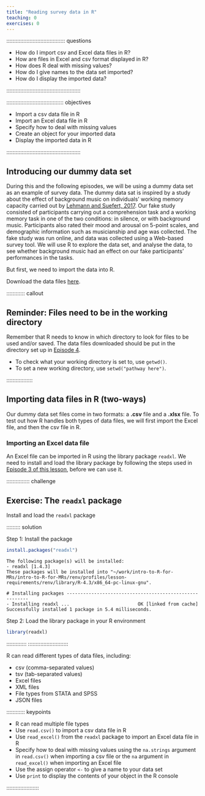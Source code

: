 ```yaml
---
title: "Reading survey data in R"
teaching: 0
exercises: 0
---
```


:::::::::::::::::::::::::::::::::::::: questions 

- How do I import csv and Excel data files in R?
- How are files in Excel and csv format displayed in R?
- How does R deal with missing values?
- How do I give names to the data set imported?
- How do I display the imported data?

::::::::::::::::::::::::::::::::::::::::::::::::

::::::::::::::::::::::::::::::::::::: objectives

- Import a csv data file in R
- Import an Excel data file in R
- Specify how to deal with missing values
- Create an object for your imported data
- Display the imported data in R

::::::::::::::::::::::::::::::::::::::::::::::::

## Introducing our dummy data set 
During this and the following episodes, we will be using a dummy data set as an example of survey data. The dummy data sat is inspired by a study about the effect of background music on individuals’ working memory capacity carried out by [Lehmann and Suefert, 2017](https://www.frontiersin.org/journals/psychology/articles/10.3389/fpsyg.2017.01902/full). Our fake study consisted of  participants carrying out a comprehension task and a working memory task in one of the two conditions: in silence, or with background music. Participants also rated their mood and arousal on 5-point scales, and demographic information such as musicianship and age was collected. The fake study was run online, and data was collected using a Web-based survey tool. We will use R to explore the data set, and analyse the data, to see whether background music had an effect on our fake participants’ performances in the tasks.

But first, we need to import the data into R. 

Download the data files [here](https://drive.google.com/drive/folders/18bMh1zofsAdbwdsm7NwzsELXPBwYoUn9?usp=share_link). 

:::::::::::: callout
## Reminder: Files need to be in the working directory
    
Remember that R needs to know in which directory to look for files to be used and/or saved. The data files downloaded should be put in the directory set up in [Episode 4](https://acceleratingdigitalskills.github.io/intro-to-R-for-MRs/creating-directory-structure.html). 

+ To check what your working directory is set to, use `getwd()`.
+ To set a new working directory, use `setwd("pathway here")`.

:::::::::::::::::

## Importing data files in R (two-ways)

Our dummy data set files come in two formats: a **.csv** file and a **.xlsx** file. To test out how R handles both types of data files, we will first import the Excel file, and then the csv file in R. 

### Importing an Excel data file

An Excel file can be imported in R using the library package `readxl`. We need to install and load the library package by following the steps used in [Episode 3 of this lesson](https://acceleratingdigitalskills.github.io/intro-to-R-for-MRs/getting-started-with-R.html), before we can use it. 

::::::::::::::: challenge
## Exercise: The `readxl` package

Install and load the `readxl` package

::::::::: solution 

Step 1: Install the package


```r
install.packages("readxl")
```

```{.output}
The following package(s) will be installed:
- readxl [1.4.3]
These packages will be installed into "~/work/intro-to-R-for-MRs/intro-to-R-for-MRs/renv/profiles/lesson-requirements/renv/library/R-4.3/x86_64-pc-linux-gnu".

# Installing packages --------------------------------------------------------
- Installing readxl ...                         OK [linked from cache]
Successfully installed 1 package in 5.4 milliseconds.
```

Step 2: Load the library package in your R environment


```r
library(readxl)
```

:::::::::::::
::::::::::::::::::::::::::





R can read different types of data files, including:
- csv (comma-separated values) 
- tsv (tab-separated values)
- Excel files
- XML files
- File types from STATA and SPSS 
- JSON files 


:::::::::::: keypoints

- R can read multiple file types
- Use `read.csv()` to import a csv data file in R
- Use `read_excel()` from the `readxl` package to import an Excel data file in R
- Specify how to deal with missing values using the `na.strings` argument in `read.csv()` when importing a csv file or the `na` argument in `read_excel()` when importing an Excel file
- Use the assign operator `<-` to give a name to your data set
- Use `print` to display the contents of your object in the R console

:::::::::::::::::::::

